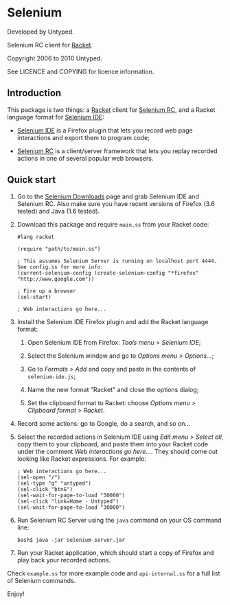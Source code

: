 Selenium
========

Developed by Untyped.

Selenium RC client for [Racket][3].

Copyright 2006 to 2010 Untyped.

See LICENCE and COPYING for licence information.

Introduction
------------

This package is two things: a [Racket][3] client for [Selenium RC][2], and a Racket language format for [Selenium IDE][1]:

 * [Selenium IDE][1] is a Firefox plugin that lets you record web page interactions and export them to program code;
 
 * [Selenium RC][2] is a client/server framework that lets you replay recorded actions in one of several popular web browsers.

[1]: http://seleniumhq.org/projects/ide
[2]: http://seleniumhq.org/projects/remote-control
[3]: http://www.racket-lang.org

Quick start
-----------

 1. Go to the [Selenium Downloads][4] page and grab Selenium IDE and Selenium RC. Also make sure you have recent versions of Firefox (3.6 tested) and Java (1.6 tested).

 2. Download this package and require `main.ss` from your Racket code:

        #lang racket
        
        (require "path/to/main.ss")

        ; This assumes Selenium Server is running on localhost port 4444. See config.ss for more info:
        (current-selenium-config (create-selenium-config "*firefox" "http://www.google.com"))
        
        ; Fire up a browser
        (sel-start)
        
        ; Web interactions go here...

 3. Install the Selenium IDE Firefox plugin and add the Racket language format:

    1. Open Selenium IDE from Firefox: *Tools menu > Selenium IDE*;
    
    2. Select the Selenium window and go to *Options menu > Options...*;
    
    3. Go to *Formats > Add* and copy and paste in the contents of `selenium-ide.js`;
    
    4. Name the new format "Racket" and close the options dialog;
    
    5. Set the clipboard format to Racket: choose *Options menu > Clipboard format > Racket*.

 4. Record some actions: go to Google, do a search, and so on...
 
 5. Select the recorded actions in Selenium IDE using *Edit menu > Select all*, copy them to your clipboard, and paste them into your Racket code under the comment *Web interactions go here...*. They should come out looking like Racket expressions. For example:

        ; Web interactions go here...
        (sel-open "/")
        (sel-type "q" "untyped")
        (sel-click "btnG")
        (sel-wait-for-page-to-load "30000")
        (sel-click "link=Home - Untyped")
        (sel-wait-for-page-to-load "30000")

 8. Run Selenium RC Server using the `java` command on your OS command line:
 
        bash$ java -jar selenium-server.jar

 9. Run your Racket application, which should start a copy of Firefox and play back your recorded actions.

[4]: http://seleniumhq.org/download

Check `example.ss` for more example code and `api-internal.ss` for a full list of Selenium commands.

Enjoy!
